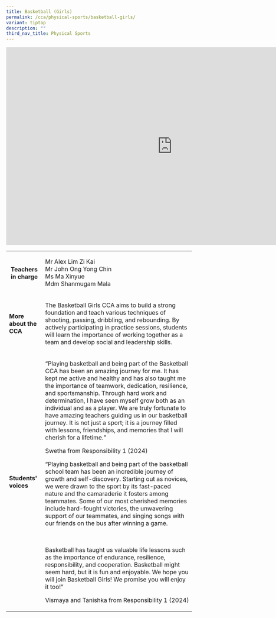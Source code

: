 ```yaml
---
title: Basketball (Girls)
permalink: /cca/physical-sports/basketball-girls/
variant: tiptap
description: ""
third_nav_title: Physical Sports
---
```

<div class="iframe-wrapper">
<iframe height="535" width="900" allowfullscreen="true" frameborder="0" src="https://docs.google.com/presentation/d/e/2PACX-1vRwAG0IwuxXiOn1aDzqt-zSwAHR9eqwBe9hUoPRbj9OB1P_SOE13ZA2yabKMRWVtApEthJOJkyhThyK/embed?start=true&amp;loop=true&amp;delayms=3000"></iframe>
</div>
<table style="minWidth: 50px">
<colgroup>
<col>
<col>
</colgroup>
<tbody>
<tr>
<th rowspan="1" colspan="1">
<p><strong>Teachers in charge</strong>
</p>
<p></p>
</th>
<td rowspan="1" colspan="1">
<p>Mr Alex Lim Zi Kai
<br>Mr John Ong Yong Chin
<br>Ms Ma Xinyue
<br>Mdm Shanmugam Mala</p>
</td>
</tr>
<tr>
<td rowspan="1" colspan="1">
<p><strong>More about the CCA</strong>
</p>
</td>
<td rowspan="1" colspan="1">
<p>The Basketball Girls CCA aims to build a strong foundation and teach various
techniques of shooting, passing, dribbling, and rebounding. By actively
participating in practice sessions, students will learn the importance
of working together as a team and develop social and leadership skills.</p>
</td>
</tr>
<tr>
<td rowspan="1" colspan="1">
<p><strong>Students' voices</strong>
</p>
</td>
<td rowspan="1" colspan="1">
<p>“Playing basketball and being part of the Basketball CCA has been an amazing
journey for me. It has kept me active and healthy and has also taught me
the importance of teamwork, dedication, resilience, and sportsmanship.
Through hard work and determination, I have seen myself grow both as an
individual and as a player. We are truly fortunate to have amazing teachers
guiding us in our basketball journey. It is not just a sport; it is a journey
filled with lessons, friendships, and memories that I will cherish for
a lifetime.”
<br>
</p>
<p>Swetha from Responsibility 1 (2024)</p>
<p></p>
<p>“Playing basketball and being part of the basketball school team has been
an incredible journey of growth and self-discovery. Starting out as novices,
we were drawn to the sport by its fast-paced nature and the camaraderie
it fosters among teammates. Some of our most cherished memories include
hard-fought victories, the unwavering support of our teammates, and singing
songs with our friends on the bus after winning a game.</p>
<p>&nbsp;</p>
<p>Basketball has taught us valuable life lessons such as the importance
of endurance, resilience, responsibility, and cooperation. Basketball might
seem hard, but it is fun and enjoyable. We hope you will join Basketball
Girls! We promise you will enjoy it too!”</p>
<p></p>
<p>Vismaya and Tanishka from Responsibility 1 (2024)</p>
</td>
</tr>
</tbody>
</table>
<p></p>
